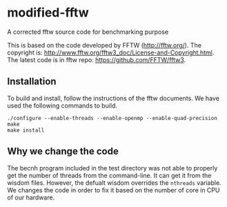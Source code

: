 # modified-fftw
A corrected fftw source code for benchmarking purpose

This is based on the code developed by FFTW (http://fftw.org/). The copyright is: http://www.fftw.org/fftw3_doc/License-and-Copyright.html.
The latest code is in fftw repo: https://github.com/FFTW/fftw3.

## Installation

To build and install, follow the instructions of the fftw documents. We have used the following commands to build.

```
./configure --enable-threads --enable-openmp --enable-quad-precision
make
make install
```

## Why we change the code

The becnh program included in the test directory was not able to properly get the number of threads from the command-line. It can get it from the wisdom files. However, the defualt wisdom overrides the `nthreads` variable. We changes the code in order to fix it based on the number of core in CPU of our hardware.
